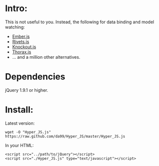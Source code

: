 
Intro:
=====

This is not useful to you. Instead,  the following for data binding and
model watching:

  * [Ember.js](http://emberjs.com)
  * [Rivets.js](http://rivetsjs.com)
  * [Knockout.js](http://knockoutjs.com)
  * [Thorax.js](thoraxjs.org)
  * ... and a million other alternatives.

Dependencies
============

jQuery 1.9.1 or higher.

Install:
========

Latest version:

    wget -O "Hyper_JS.js" https://raw.github.com/da99/Hyper_JS/master/Hyper_JS.js

In your HTML:

    <script src="../path/to/jQuery"></script>
    <script src="./Hyper_JS.js" type="text/javascript"></script>
